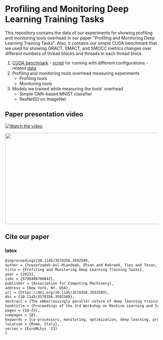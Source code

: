 # Profiling and Monitoring Deep Learning Training Tasks
This repository contains the data of our experiments for showing profiling and monitoring tools overhead in our paper "Profiling and Monitoring Deep Learning Training Tasks". Also, it contains our simple CUDA benchmark that we used for showing GRACT, SMACT, and SMOCC metrics changes over different numbers of thread blocks and threads in each thread block.

1. [CUDA benchmark](benchmark/square.cu) - [script](benchmark/script.sh) for running with different configurations - related [data](data/01-metic_data/)
2. Profiling and monitoring tools overhead measuring experiments
    - Profiling tools
    - Monitoring tools
3. Models we trained while measuring the tools' overhead
    - Simple CNN-based MNIST classifier
    - ResNet50 on ImageNet
## Paper presentation video

[![Watch the video](https://img.youtube.com/vi/-dZkowi_zpM/hqdefault.jpg)](https://www.youtube.com/embed/-dZkowi_zpM)

[<img src="https://img.youtube.com/vi/-dZkowi_zpM/hqdefault.jpg" width="600" height="300"
/>](https://www.youtube.com/embed/-dZkowi_zpM)

## Cite our paper

### latex
```latex
@inproceedings{10.1145/3578356.3592589,
author = {Yousefzadeh-Asl-Miandoab, Ehsan and Robroek, Ties and Tozun, Pinar},
title = {Profiling and Monitoring Deep Learning Training Tasks},
year = {2023},
isbn = {9798400700842},
publisher = {Association for Computing Machinery},
address = {New York, NY, USA},
url = {https://doi.org/10.1145/3578356.3592589},
doi = {10.1145/3578356.3592589},
abstract = {The embarrassingly parallel nature of deep learning training tasks makes CPU-GPU co-processors the primary commodity hardware for them. The computing and memory requirements of these tasks, however, do not always align well with the available GPU resources. It is, therefore, important to monitor and profile the behavior of training tasks on co-processors to understand better the requirements of different use cases. In this paper, our goal is to shed more light on the variety of tools for profiling and monitoring deep learning training tasks on server-grade NVIDIA GPUs. In addition to surveying the main characteristics of the tools, we analyze the functional limitations and overheads of each tool by using a both light and heavy training scenario. Our results show that monitoring tools like nvidia-smi and dcgm can be integrated with resource managers for online decision making thanks to their low overheads. On the other hand, one has to be careful about the set of metrics to correctly reason about the GPU utilization. When it comes to profiling, each tool has its time to shine; a framework-based or system-wide GPU profiler can first detect the frequent kernels or bottlenecks, and then, a lower-level GPU profiler can focus on particular kernels at the micro-architectural-level.},
booktitle = {Proceedings of the 3rd Workshop on Machine Learning and Systems},
pages = {18–25},
numpages = {8},
keywords = {co-processors, monitoring, optimization, deep learning, profiling},
location = {Rome, Italy},
series = {EuroMLSys '23}
}
```
